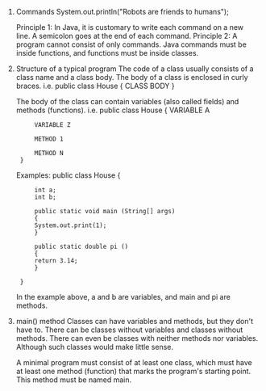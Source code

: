 1. Commands
    System.out.println("Robots are friends to humans");

    Principle 1: 
        In Java, it is customary to write each command on a new line. A semicolon 
        goes at the end of each command.
    Principle 2: 
        A program cannot consist of only commands. Java commands must be inside 
        functions, and functions must be inside classes.
    
2. Structure of a typical program
    The code of a class usually consists of a class name and a class body. The body 
    of a class is enclosed in curly braces. 
    i.e.
        public class House
        {
            CLASS BODY
        }

    The body of the class can contain variables (also called fields) and methods (functions).
    i.e. 
        public class House
        {
            VARIABLE A

            VARIABLE Z

            METHOD 1

            METHOD N
        }

    Examples:
        public class House {

            int a;
            int b;

            public static void main (String[] args)
            {
            System.out.print(1);
            }

            public static double pi ()
            {
            return 3.14;
            }

        }
    In the example above, a and b are variables, and main and pi are methods.

3. main() method
    Classes can have variables and methods, but they don't have to. There can be classes without variables and classes without methods. There can even be classes with neither methods nor variables. Although such classes would make little sense.

    A minimal program must consist of at least one class, which must have at least one method (function) that marks the program's starting point. This method must be named main.

    



